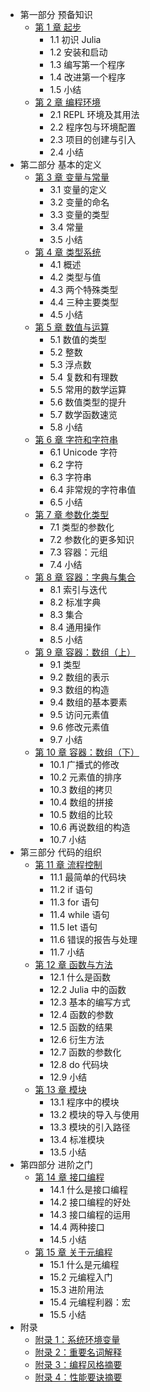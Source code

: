 - 第一部分 预备知识
    - [第 1 章 起步](ch01.md)
        - 1.1 初识 Julia
        - 1.2 安装和启动
        - 1.3 编写第一个程序
        - 1.4 改进第一个程序
        - 1.5 小结
    - [第 2 章 编程环境](ch02.md)
        - 2.1 REPL 环境及其用法
        - 2.2 程序包与环境配置
        - 2.3 项目的创建与引入
        - 2.4 小结
- 第二部分 基本的定义
    - [第 3 章 变量与常量](ch03.md)
        - 3.1 变量的定义
        - 3.2 变量的命名
        - 3.3 变量的类型
        - 3.4 常量
        - 3.5 小结
    - [第 4 章 类型系统](ch04.md)
        - 4.1 概述
        - 4.2 类型与值
        - 4.3 两个特殊类型
        - 4.4 三种主要类型
        - 4.5 小结
    - [第 5 章 数值与运算](ch05.md)
        - 5.1 数值的类型
        - 5.2 整数
        - 5.3 浮点数
        - 5.4 复数和有理数
        - 5.5 常用的数学运算
        - 5.6 数值类型的提升
        - 5.7 数学函数速览
        - 5.8 小结
    - [第 6 章 字符和字符串](ch06.md)
        - 6.1 Unicode 字符
        - 6.2 字符
        - 6.3 字符串
        - 6.4 非常规的字符串值
        - 6.5 小结
    - [第 7 章 参数化类型](ch07.md)
        - 7.1 类型的参数化
        - 7.2 参数化的更多知识
        - 7.3 容器：元组
        - 7.4 小结
    - [第 8 章 容器：字典与集合](ch08.md)
        - 8.1 索引与迭代
        - 8.2 标准字典
        - 8.3 集合
        - 8.4 通用操作
        - 8.5 小结
    - [第 9 章 容器：数组（上）](ch09.md)
        - 9.1 类型
        - 9.2 数组的表示
        - 9.3 数组的构造
        - 9.4 数组的基本要素
        - 9.5 访问元素值
        - 9.6 修改元素值
        - 9.7 小结
    - [第 10 章 容器：数组（下）](ch10.md)
        - 10.1 广播式的修改
        - 10.2 元素值的排序
        - 10.3 数组的拷贝
        - 10.4 数组的拼接
        - 10.5 数组的比较
        - 10.6 再说数组的构造
        - 10.7 小结
- 第三部分 代码的组织
    - [第 11 章 流程控制](ch11.md)
        - 11.1 最简单的代码块
        - 11.2 if 语句
        - 11.3 for 语句
        - 11.4 while 语句
        - 11.5 let 语句
        - 11.6 错误的报告与处理
        - 11.7 小结
    - [第 12 章 函数与方法](#)
        - 12.1 什么是函数
        - 12.2 Julia 中的函数
        - 12.3 基本的编写方式
        - 12.4 函数的参数
        - 12.5 函数的结果
        - 12.6 衍生方法
        - 12.7 函数的参数化
        - 12.8 do 代码块
        - 12.9 小结 
    - [第 13 章 模块](#)
        - 13.1 程序中的模块
        - 13.2 模块的导入与使用
        - 13.3 模块的引入路径
        - 13.4 标准模块
        - 13.5 小结
- 第四部分 进阶之门
    - [第 14 章 接口编程](#)
        - 14.1 什么是接口编程
        - 14.2 接口编程的好处
        - 14.3 接口编程的运用
        - 14.4 两种接口
        - 14.5 小结
    - [第 15 章 关于元编程](#)
        - 15.1 什么是元编程
        - 15.2 元编程入门
        - 15.3 进阶用法
        - 15.4 元编程利器：宏
        - 15.5 小结
- 附录
    - [附录 1：系统环境变量](#)
    - [附录 2：重要名词解释](#)
    - [附录 3：编程风格摘要](#)
    - [附录 4：性能要诀摘要](#)
